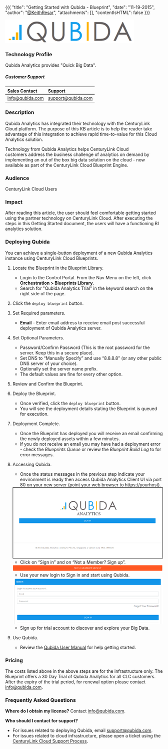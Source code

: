 {{{
  "title": "Getting Started with Qubida - Blueprint",
  "date": "11-19-2015",
  "author": "<a href='https://twitter.com/KeithResar'>@KeithResar</a>",
  "attachments": [],
  "contentIsHTML": false
}}}

![Qubida Logo](../../images/qubida/qubida_logo.png)

### Technology Profile
Qubida Analytics provides "Quick Big Data".

##### Customer Support
|Sales Contact | Support |
|:-	| :- |
|info@qubida.com | support@qubida.com |

### Description
Qubida Analytics has integrated their technology with the CenturyLink Cloud platform. The purpose of this KB article is to help the reader take advantage of this integration to achieve rapid time-to-value for this Cloud Analytics solution.

Technology from Qubida Analytics helps CenturyLink Cloud customers address the business challenge of analytics on demand by implementing an out of the box big data solution on the cloud - now available as part of the CenturyLink Cloud Blueprint Engine.

### Audience
CenturyLink Cloud Users

### Impact
After reading this article, the user should feel comfortable getting started using the partner technology on CenturyLink Cloud. After executing the steps in this Getting Started document, the users will have a functioning BI analytics solution.

### Deploying Qubida
You can achieve a single-button deployment of a new Qubida Analytics instance using CenturyLink Cloud Blueprints.
1. Locate the Blueprint in the Blueprint Library.
   * Login to the Control Portal. From the Nav Menu on the left, click **Orchestration > Blueprints Library**.
   * Search for "Qubida Analytics Trial" in the keyword search on the right side of the page.

2. Click the `deploy blueprint` button.

3. Set Required parameters.
   * **Email** - Enter email address to receive email post successful deployment of Qubida Analytics server.

4. Set Optional Parameters.
   * Password/Confirm Password (This is the root password for the server. Keep this in a secure place).
   * Set DNS to “Manually Specify” and use “8.8.8.8” (or any other public DNS server of your choice).
   * Optionally set the server name prefix.
   * The default values are fine for every other option.

5. Review and Confirm the Blueprint.

6. Deploy the Blueprint.
   * Once verified, click the `deploy blueprint` button.
   * You will see the deployment details stating the Blueprint is queued for execution.

7. Deployment Complete.
   * Once the Blueprint has deployed you will receive an email confirming the newly deployed assets within a few minutes.
   * If you do not receive an email you may have had a deployment error - check the *Blueprints Queue* or review the *Blueprint Build Log* to for error messages.

8. Accessing Qubida.
   * Once the status messages in the previous step indicate your environment is ready then access Qubida Analytics Client UI via port 80 on your new server (point your web browser to https://yourhost).
   <img src="../../images/qubida/signin.png">

   * Click on “Sign in” and on “Not a Member? Sign up”.
   <img src="../../images/qubida/not_a_member.png">

   * Use your new login to Sign in and start using Qubida.
   <img src="../../images/qubida/login.png">

   * Sign up for trial account to discover and explore your Big Data.

9. Use Qubida.
   * Review the [Qubida User Manual](https://qubida.atlassian.net/wiki/display/UM/Introduction) for help getting started.

### Pricing
The costs listed above in the above steps are for the infrastructure only. The Blueprint offers a 30 Day Trial of Qubida Analytics for all CLC customers. After the expiry of the trial period, for renewal option please contact info@qubida.com.

### Frequently Asked Questions
**Where do I obtain my license?**
Contact info@qubida.com.

**Who should I contact for support?**
* For issues related to deploying Qubida, email support@qubida.com.
* For issues related to cloud infrastructure, please open a ticket using the [CenturyLink Cloud Support Process](../../Support/how-do-i-report-a-support-issue.md).
